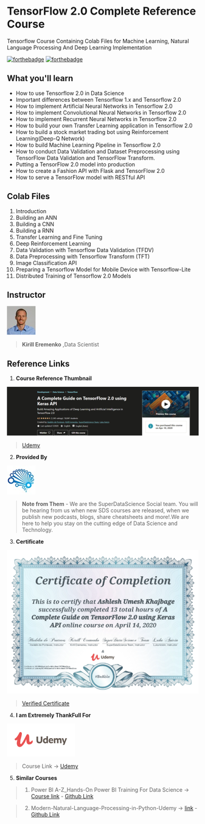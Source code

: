 # TensorFlow 2.0 Complete Reference Course

 Tensorflow Course Containing Colab Files for Machine Learning, Natural Language Processing And Deep Learning Implementation

[![forthebadge](https://forthebadge.com/images/badges/built-by-developers.svg)](https://forthebadge.com)  [![forthebadge](https://forthebadge.com/images/badges/made-with-python.svg)](https://forthebadge.com)

## What you'll learn
* How to use Tensorflow 2.0 in Data Science
* Important differences between Tensorflow 1.x and Tensorflow 2.0
* How to implement Artificial Neural Networks in Tensorflow 2.0
* How to implement Convolutional Neural Networks in Tensorflow 2.0
* How to implement Recurrent Neural Networks in Tensorflow 2.0
* How to build your own Transfer Learning application in Tensorflow 2.0
* How to build a stock market trading bot using Reinforcement Learning(Deep-Q Network)
* How to build Machine Learning Pipeline in Tensorflow 2.0
* How to conduct Data Validation and Dataset Preprocessing using TensorFlow Data Validation and TensorFlow Transform.
* Putting a TensorFlow 2.0 model into production
* How to create a Fashion API with Flask and TensorFlow 2.0
* How to serve a TensorFlow model with RESTful API

 ## Colab Files
 1. Introduction
 2. Building an ANN
 3. Building a CNN
 4. Building a RNN
 5. Transfer Learning and Fine Tuning
 6. Deep Reinforcement Learning
 7. Data Validation with Tensorflow Data Validation (TFDV)
 8. Data Preprocessing with Tensorflow Transform (TFT)
 9. Image Classification API
 10. Preparing a Tensorflow Model for Mobile Device with Tensorflow-Lite
 11. Distributed Training of Tensorflow 2.0 Models

## Instructor

![Kirill Eremenko](https://github.com/Ashleshk/Tableau-10-A-Z-Hands-on-Tableau-Training-for-Data-Science-Udemy/blob/master/resource/kiril.jpg)

> **Kirill Eremenko** ,Data Scientist

## Reference Links
1. **Course Reference Thumbnail**

![Course Description](https://github.com/Ashleshk/TensorFlow-2.0-Complete-Reference-Course/blob/master/Resources/Description.PNG)

 > [Udemy](https://www.udemy.com/share/101qEyBUEecFdWRnQ=/)

2. **Provided By**

![Super Data Science Team](https://github.com/Ashleshk/TensorFlow-2.0-Complete-Reference-Course/blob/master/Resources/27129696_acc1.jpg)

> **Note from Them** - We are the SuperDataScience Social team. You will be hearing from us when new SDS courses are released, when we publish new podcasts, blogs, share cheatsheets and more!.We are here to help you stay on the cutting edge of Data Science and Technology. 

3. **Certificate**

![Certificate](https://github.com/Ashleshk/TensorFlow-2.0-Complete-Reference-Course/blob/master/Resources/Certificate.PNG)

 > [Verified Certificate](https://www.udemy.com/certificate/UC-5f8d2ae4-de7e-4b5c-8be4-70f760ad2eaa/)

 4. **I am Extremely ThankFull For**

 ![Udemy](https://github.com/Ashleshk/TensorFlow-2.0-Complete-Reference-Course/blob/master/Resources/Udemy.PNG)

 > Course Link -> [Udemy](https://www.udemy.com/share/101qEyBUEecFdWRnQ=/)

5. **Similar Courses**
> 1. Power BI A-Z_Hands-On Power BI Training For Data Science -> [Course link](https://www.udemy.com/share/101WGaBUEecFdWRnQ=/) - [Github Link](https://github.com/Ashleshk/Power-BI-A-Z-Hands-On-Power-BI-Training-For-Data-Science-Udemy)

> 2. Modern-Natural-Language-Processing-in-Python-Udemy -> [link](https://www.udemy.com/share/102fxSBUEecFdWRnQ=/) - [Github Link](https://github.com/Ashleshk/Modern-Natural-Language-Processing-in-Python-Udemy)